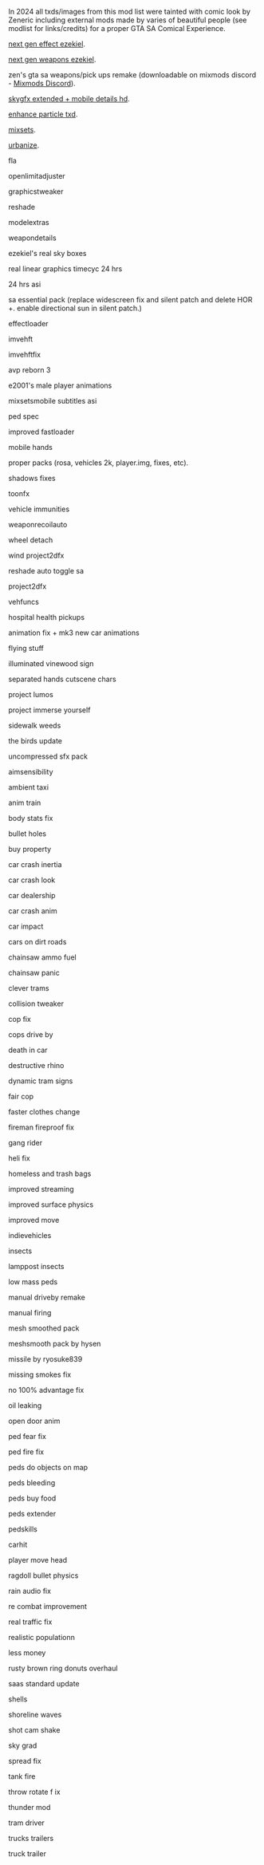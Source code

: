 In 2024 all txds/images from this mod list were tainted with comic look by Zeneric including external mods made by varies of beautiful people (see modlist for links/credits) for a proper GTA SA Comical Experience.

[next gen effect ezekiel](https://www.mixmods.com.br/2022/04/sa-nextgen-remaster-effects/).

[next gen weapons ezekiel](https://www.mixmods.com.br/2021/05/nextgen-remaster-weapons-pack-de-armas-em-hd/).

zen's gta sa weapons/pick ups remake (downloadable on mixmods discord - [Mixmods Discord](https://www.mixmods.com.br/2021/01/discord-mixmods/)).

[skygfx extended + mobile details hd](https://www.mixmods.com.br/2022/11/sa-skygfx/).

[enhance particle txd](https://www.mixmods.com.br/2016/03/enhance-particletxd/).

[mixsets](https://www.mixmods.com.br/2022/03/sa-mixsets/).

[urbanize](https://www.mixmods.com.br/2024/01/urbanize/).

fla

openlimitadjuster

graphicstweaker

reshade

modelextras

weapondetails

ezekiel's real sky boxes

real linear graphics timecyc 24 hrs

24 hrs asi

sa essential pack (replace widescreen fix and silent patch and delete HOR +. enable directional sun in silent patch.)

effectloader

imvehft

imvehftfix

avp reborn 3 

e2001's male player animations

mixsetsmobile subtitles asi

ped spec

improved fastloader

mobile hands

proper packs (rosa, vehicles 2k, player.img, fixes, etc).

shadows fixes

toonfx

vehicle immunities

weaponrecoilauto

wheel detach

wind project2dfx

reshade auto toggle sa

project2dfx

vehfuncs

hospital health pickups

animation fix + mk3 new car animations

flying stuff

illuminated vinewood sign

separated hands cutscene chars

project lumos

project immerse yourself

sidewalk weeds

the birds update

uncompressed sfx pack

aimsensibility

ambient taxi

anim train

body stats fix

bullet holes

buy property

car crash inertia

car crash look

car dealership

car crash anim

car impact

cars on dirt roads

chainsaw ammo fuel

chainsaw panic

clever trams

collision tweaker

cop fix

cops drive by

death in car

destructive rhino

dynamic tram signs

fair  cop

faster clothes change

fireman fireproof fix

gang rider

heli fix

homeless and trash bags

improved streaming

improved surface physics

improved move

indievehicles

insects

lamppost insects

low mass peds

manual driveby  remake

manual firing

mesh smoothed pack

meshsmooth pack by hysen

missile by ryosuke839

missing smokes fix

no 100% advantage fix

oil leaking

open door anim

ped fear fix

ped fire fix

peds do  objects on map

peds bleeding

peds buy food

peds extender

pedskills

carhit

player move head

ragdoll bullet physics

rain audio fix

re combat improvement

real traffic fix

realistic populationn

less money

rusty brown  ring donuts overhaul

saas standard update

shells

shoreline waves

shot cam shake

sky grad

spread fix

tank fire

throw rotate f ix

thunder mod

tram driver

trucks trailers

truck trailer
